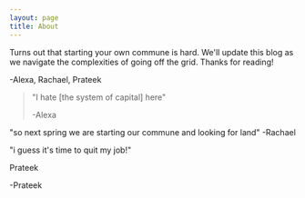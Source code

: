 ```yaml
---
layout: page
title: About
---
```


Turns out that starting your own commune is hard. We'll update this blog as we navigate the complexities of going off the grid. Thanks for reading!

-Alexa, Rachael, Prateek


> "I hate [the system of capital] here"
> 
> -Alexa

  "so next spring we are starting our commune and looking for land"
-Rachael

<div class="message">
  "i guess it's time to quit my job!"
  
  Prateek
</div>
-Prateek
